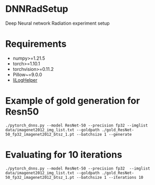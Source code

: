 # DNNRadSetup

Deep Neural network Radiation experiment setup

# Requirements

- numpy>=1.21.5
- torch>=1.10.1
- torchvision>=0.11.2
- Pillow~=9.0.0
- [liLogHelper](https://github.com/UFRGS-CAROL/libLogHelper)

# Example of gold generation for Resn50

```shell
./pytorch_dnns.py --model ResNet-50 --precision fp32 --imglist data/imagenet2012_img_list.txt --goldpath ./gold_ResNet-50_fp32_imagenet2012_btsz_1.pt --batchsize 1 --generate
```

# Evaluating for 10 iterations

```shell
./pytorch_dnns.py --model ResNet-50 --precision fp32  --imglist data/imagenet2012_img_list.txt --goldpath ./gold_ResNet-50_fp32_imagenet2012_btsz_1.pt --batchsize 1 --iterations 10
```